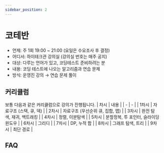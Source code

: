 ```yaml
---
sidebar_position: 2
---
```


# 코테반

- 언제: 주 1회 19:00 ~ 21:00 (요일은 수요조사 후 결정)
- 어디서: 하이테크관 강의실 (강의실 번호는 매주 공지)
- 대상: 다루는 언어가 있고, 코딩테스트 준비하려는 분
- 내용: 코딩 테스트에 나오는 알고리즘과 연습 문제
- 방식: 운영진 강의 → 연습 문제 풀이

## 커리큘럼

보통 다음과 같은 커리큘럼으로 강의가 진행됩니다.
| 차시 | 내용 |
| - | - |
| 1차시 | 자료구조 (스택, 큐, 덱) |
| 2차시 | 자료구조 (우선순위 큐, 집합, 맵) |
| 3차시 | 완전 탐색, 재귀, 백트래킹 |
| 4차시 | 정렬, 이분탐색 |
| 5차시 | 분할정복, 투 포인터, 슬라이딩 윈도우 |
| 6차시 | 그리디 |
| 7차시 | DP, 누적 합 |
| 8차시 | 그래프 탐색, 트리 |
| 9차시 | 최단 경로 |

## FAQ

